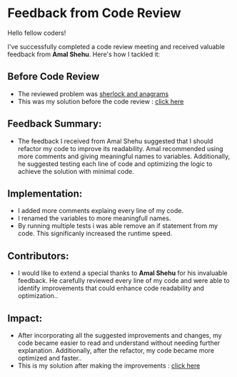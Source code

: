 # Feedback from Code Review

Hello fellow coders!

I've successfully completed a code review meeting and received valuable feedback from **Amal Shehu**. Here's how I tackled it:

## Before Code Review
  - The reviewed problem was [sherlock and anagrams](https://www.hackerrank.com/challenges/sherlock-and-anagrams/problem)  
  - This was my solution before the code review : [click here](./sherlock_and_anagrams/src/old.rs)

## Feedback Summary: 
  - The feedback I received from Amal Shehu suggested that I should refactor my code to improve its readability. Amal recommended using more comments and giving meaningful names to variables. Additionally, he suggested testing each line of code and optimizing the logic to achieve the solution with minimal code.

## Implementation: 
  - I added more comments explaing every line of my code. 
  - I renamed the variables to more meaningfull names.
  - By running multiple tests i was able remove an if statement from my code. This significanly increased the runtime speed. 

## Contributors:
  - I would like to extend a special thanks to **Amal Shehu** for his invaluable feedback. He carefully reviewed every line of my code and were able to identify improvements that could enhance code readability and optimization.. 

## Impact: 
  - After incorporating all the suggested improvements and changes, my code became easier to read and understand without needing further explanation. Additionally, after the refactor, my code became more optimized and faster..
  - This is my solution after making the improvements : [click here](./sherlock_and_anagrams/src/main.rs)
